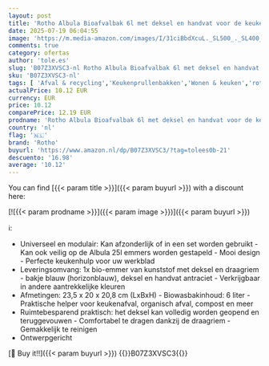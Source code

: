 ```yaml
---
layout: post
title: 'Rotho Albula Bioafvalbak 6l met deksel en handvat voor de keuken  Kunststof  PP  BPA-vrij  blauw/antraciet  6l  23.5 x 20.0 x 20.8 cm '
date: 2025-07-19 06:04:55
image: 'https://m.media-amazon.com/images/I/31ciBbdXcuL._SL500_._SL400_.jpg'
comments: true
category: ofertas
author: 'tole.es'
slug: 'B07Z3XVSC3-nl Rotho Albula Bioafvalbak 6l met deksel en handvat voor de...'
sku: 'B07Z3XVSC3-nl'
tags: [ 'Afval & recycling','Keukenprullenbakken','Wonen & keuken','rotho','🇳🇱', ]
actualPrice: 10.12 EUR
currency: EUR
price: 10.12
comparePrice: 12.19 EUR
prodname: 'Rotho Albula Bioafvalbak 6l met deksel en handvat voor de keuken  Kunststof  PP  BPA-vrij  blauw/antraciet  6l  23.5 x 20.0 x 20.8 cm '
country: 'nl'
flag: '🇳🇱'
brand: 'Rotho'
buyurl: 'https://www.amazon.nl/dp/B07Z3XVSC3/?tag=tolees0b-21'
descuento: '16.98'
average: '10.12'
---
```


You can find [{{< param title >}}]({{< param buyurl >}}) with a discount here:

[![{{< param prodname >}}]({{< param image >}})]({{< param buyurl >}})

ℹ️:

- Universeel en modulair: Kan afzonderlijk of in een set worden gebruikt - Kan ook veilig op de Albula 25l emmers worden gestapeld - Mooi design - Perfecte keukenhulp voor uw werkblad
- Leveringsomvang: 1x bio-emmer van kunststof met deksel en draagriem - bakje blauw (horizonblauw), deksel en handvat antraciet - Verkrijgbaar in andere aantrekkelijke kleuren
- Afmetingen: 23,5 x 20 x 20,8 cm (LxBxH) - Biowasbakinhoud: 6 liter - Praktische helper voor keukenafval, organisch afval, compost en meer
- Ruimtebesparend praktisch: het deksel kan volledig worden geopend en teruggevouwen - Comfortabel te dragen dankzij de draagriem - Gemakkelijk te reinigen
- Ontwerpgericht

[🛒 Buy it!!]({{< param buyurl >}})
{{<world>}}B07Z3XVSC3{{</world>}}
